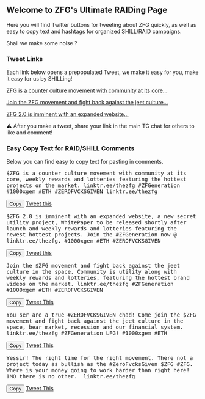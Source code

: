 <script src="https://ajax.googleapis.com/ajax/libs/jquery/2.1.1/jquery.min.js"></script>
<script src="https://cdn.jsdelivr.net/clipboard.js/1.5.12/clipboard.min.js"></script>

<script defer>
$(function(){
  new Clipboard('.copy-text');
});
</script>

## Welcome to ZFG's Ultimate RAIDing Page

Here you will find Twitter buttons for tweeting about ZFG quickly, as well as easy to copy text and hashtags for organized SHILL/RAID campaigns. 

Shall we make some noise ? 

### Tweet Links

Each link below opens a prepopulated Tweet, we make it easy for you, make it easy for us by SHILLing! 

[ZFG is a counter culture movement with community at its core...](https://twitter.com/intent/tweet?text=$ZFG%20is%20a%20counter%20culture%20movement%20with%20community%20at%20its%20core,%20weekly%20rewards%20and%20lotteries%20featuring%20the%20hottest%20projects%20on%20the%20market.%0d%0d&hashtags=ZFGeneration,1000xgem,ETH,ZEROFVCKSGIVEN)

[Join the ZFG movement and fight back against the jeet culture...](https://twitter.com/intent/tweet?text=Join%20the%20$ZFG%20movement%20and%20fight%20back%20against%20the%20jeet%20culture%20in%20the%20space.%20Community%20is%20utility%20along%20with%20weekly%20rewards%20and%20lotteries,%20featuring%20the%20hottest%20brand%20videos%20on%20the%20market&hashtags=ZFGeneration,1000xgem,ETH,ZEROFVCKSGIVEN)

[ZFG 2.0 is imminent with an expanded website...](https://twitter.com/intent/tweet?text=$ZFG%202.0%20is%20imminent%20with%20an%20expanded%20website,%20a%20new%20secret%20utility%20project,%20WhitePaper%20to%20be%20released%20shortly%20after%20launch%20and%20weekly%20rewards%20and%20lotteries%20featuring%20the%20newest%20hottest%20projects.&hashtags=ZFGeneration,1000xgem,ETH,ZEROFVCKSGIVEN)

&#9888;&#65039; After you make a tweet, share your link in the main TG chat for others to like and comment!

### Easy Copy Text for RAID/SHILL Comments

Below you can find easy to copy text for pasting in comments.

<div id="shill1" ><pre style="white-space: pre-wrap;">
$ZFG is a counter culture movement with community at its core, weekly rewards and lotteries featuring the hottest projects on the market. linktr.ee/thezfg #ZFGeneration #1000xgem #ETH #ZEROFVCKSGIVEN linktr.ee/thezfg
</pre></div>
<input type="button" class="copy-text btn" data-clipboard-target="#shill1" value="Copy">
<a class="btn" href="https://twitter.com/intent/tweet?text=$ZFG is a counter culture movement with community at its core, weekly rewards and lotteries featuring the hottest projects on the market. linktr.ee/thezfg%0d%0d&hashtags=ZFGeneration,1000xgem,ETH,ZEROFVCKSGIVEN">Tweet this</a>


<div id="shill2" ><pre style="white-space: pre-wrap;">
$ZFG 2.0 is imminent with an expanded website, a new secret utility project, WhitePaper to be released shortly after launch and weekly rewards and lotteries featuring the newest hottest projects. Join the #ZFGeneration now @ linktr.ee/thezfg. #1000xgem #ETH #ZEROFVCKSGIVEN
</pre></div>
<input type="button" class="copy-text btn" data-clipboard-target="#shill2" value="Copy">
<a class="btn" href="https://twitter.com/intent/tweet?text=$ZFG 2.0 is imminent with an expanded website, a new secret utility project, WhitePaper to be released shortly after launch and weekly rewards and lotteries featuring the newest hottest projects. Join the #ZFGeneration now @ linktr.ee/thezfg%0d%0d&hashtags=ZFGeneration,1000xgem,ETH,ZEROFVCKSGIVEN">Tweet this</a>


<div id="shill3" ><pre style="white-space: pre-wrap;">
Join the $ZFG movement and fight back against the jeet culture in the space. Community is utility along with weekly rewards and lotteries, featuring the hottest brand videos on the market. linktr.ee/thezfg #ZFGeneration #1000xgem #ETH #ZEROFVCKSGIVEN
</pre></div>
<input type="button" class="copy-text btn" data-clipboard-target="#shill3" value="Copy">
<a class="btn" href="https://twitter.com/intent/tweet?text=Join the $ZFG movement and fight back against the jeet culture in the space. Community is utility along with weekly rewards and lotteries, featuring the hottest brand videos on the market. linktr.ee/thezfg%0d%0d&hashtags=ZFGeneration,1000xgem,ETH,ZEROFVCKSGIVEN">Tweet This</a>


<div id="shill4" ><pre style="white-space: pre-wrap;">
You ser are a true #ZEROFVCKSGIVEN chad! Come join the $ZFG movement and fight back against the jeet culture in the space, bear market, recession and our financial system. linktr.ee/thezfg #ZFGeneration LFG! #1000xgem #ETH
</pre></div>
<input type="button" class="copy-text btn" data-clipboard-target="#shill4" value="Copy">
<a class="btn" href="https://twitter.com/intent/tweet?text=You ser are a true #ZEROFVCKSGIVEN chad! Come join the $ZFG movement and fight back against the jeet culture in the space, bear market, recession and our financial system. linktr.ee/thezfg%0d%0d&hashtags=ZFGeneration,1000xgem,ETH,ZEROFVCKSGIVEN">Tweet This</a>


<div id="shill5" ><pre style="white-space: pre-wrap;">
Yessir! The right time for the right movement. There not a project today as bullish as the #ZeroFvcksGiven $ZFG #ZFG. Where is your money going to work harder than right here! IMO there is no other.  linktr.ee/thezfg
</pre></div>
<input type="button" class="copy-text btn" data-clipboard-target="#shill5" value="Copy">
<a class="btn" href="https://twitter.com/intent/tweet?text=Yessir! The right time for the right movement. There not a project today as bullish as the %23ZeroFvcksGiven $ZFG %23ZFG. Where is your money going to work harder than right here! IMO there is no other.  linktr.ee/thezfg">Tweet This</a>

